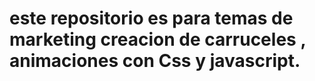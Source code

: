 # este repositorio es para temas de marketing creacion de carruceles , animaciones con Css y javascript. 
